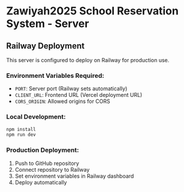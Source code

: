 # Zawiyah2025 School Reservation System - Server

## Railway Deployment
This server is configured to deploy on Railway for production use.

### Environment Variables Required:
- `PORT`: Server port (Railway sets automatically)
- `CLIENT_URL`: Frontend URL (Vercel deployment URL)
- `CORS_ORIGIN`: Allowed origins for CORS

### Local Development:
```bash
npm install
npm run dev
```

### Production Deployment:
1. Push to GitHub repository
2. Connect repository to Railway
3. Set environment variables in Railway dashboard
4. Deploy automatically